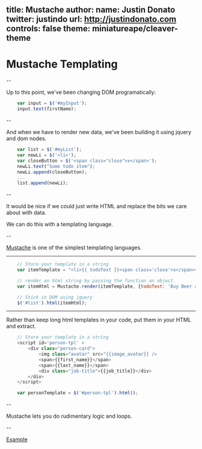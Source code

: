 title: Mustache
author:
  name: Justin Donato
  twitter: justindo
  url: http://justindonato.com
controls: false
theme: miniatureape/cleaver-theme
--

# Mustache Templating

--

Up to this point, we've been changing DOM programatically:

```javascript
    var input = $('#myInput');
    input.text(firstName);
```

--

And when we have to render new data, we've been building it using jquery and dom nodes.

```javascript
    var list = $('#myList');
    var newLi = $('<li>');
    var closeButton = $('<span class="close">x</span>');
    newLi.text("Some todo item");
    newLi.append(closeButton);
    ...
    list.append(newLi);
```

-- 

It would be nice if we could just write HTML and replace the bits we care about with data. 

We can do this with a templating language.

-- 

[Mustache](https://github.com/janl/mustache.js) is one of the simplest templating languages.

---

```javascript
    // Store your template in a string
    var itemTemplate = "<li>{{ todoText }}<span class='close'>x</span></li>";

    // render an html string by passing the function an object.
    var itemHtml = Mustache.render(itemTemplate, {todoText: 'Buy Beer and Diapers.'});

    // Stick in DOM using jquery
    $('#list').html(itemHtml);
```

---

Rather than keep long html templates in your code, put them in your HTML and extract.

```javascript
    // Store your template in a string
    <script id='person-tpl' >
        <div class="person-card">
            <img class="avatar" src="{{image_avatar}} />
            <span>{{first_name}}</span>
            <span>{{last_name}}</span>
            <div class="job-title">{{job_title}}</div>
        </div>
    </script>

    var personTemplate = $('#person-tpl').html();

```

--

Mustache lets you do rudimentary logic and loops.

--

[Example](http://miniatureape.github.io/js-fall-2014/examples/mustache/index.html)

